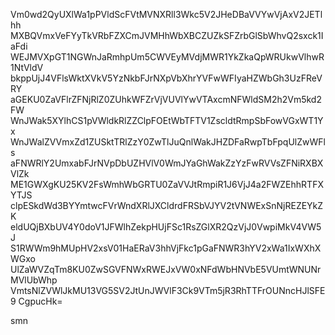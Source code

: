 Vm0wd2QyUXlWa1pPVldScFVtMVNXRll3Wkc5V2JHeDBaVVYwVjAxV2JETlhh
MXBQVmxVeFYyTkVRbFZXCmJVMHhWbXBCZUZkSFZrbGlSbWhvQ2sxck1IaFdi
WEJMVXpGT1NGWnJaRmhpUm5CWVEyMVdjMWR1YkZkaQpWRUkwVlhwR1NtVldV
bkppUjJ4VFlsWktXVkV5YzNkbFJrNXpVbXhrYVFwWFIyaHZWbGh3UzFReVRY
aGEKU0ZaVFlrZFNjRlZ0ZUhkWFZrVjVUVlYwVTAxcmNFWldSM2h2Vm5kd2FW
WnJWak5XYlhCS1pVWldkRlZZClpFOEtWbTFTV1ZscldtRmpSbFowVGxWT1Yx
WnJWalZVVmxZd1ZUSktTRlZzY0ZwTlJuQnlWakJHZDFaRwpTbFpqUlZwWFls
aFNWRlY2UmxabFJrNVpDbUZHVlV0WmJYaGhWakZzYzFwRVVsZFNiRXBXVlZk
ME1GWXgKU25KV2FsWmhWbGRTU0ZaVVJtRmpiR1J6VjJ4a2FWZEhhRTFXYTJS
clpESkdWd3BYYmtwcFVrWndXRlJXCldrdFRSbVJYV2tVNWExSnNjREZEYkZK
eldUQjBXbUV4Y0doV1JFWlhZekpHUjFSc1RsZGlXR2QzVjJ0VwpiMkV4VW5J
S1RWWm9hMUpHV2xsV01HaERaV3hhVjFkc1pGaFNWR3hYV2xWa1IxWXhXWGxo
UlZaWVZqTm8KU0ZwSGVFNWxRWEJxVW0xNFdWbHNVbE5VUmtWNUNrMVlUbWhp
VmtsNlZVWlJkMU13VG5SV2JtUnJWVlF3Ck9VTm5jR3RhTTFrOUNncHJlSFE9
CgpucHk=

smn